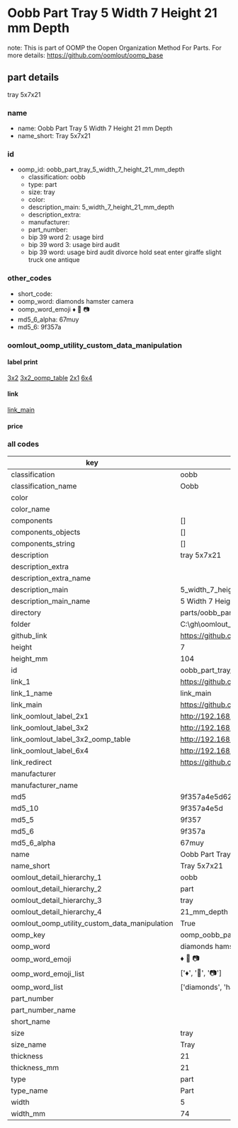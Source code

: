 # Oobb Part Tray 5 Width 7 Height 21 mm Depth  

note: This is part of OOMP the Oopen Organization Method For Parts. For more details: https://github.com/oomlout/oomp_base

##  part details
  



tray 5x7x21



### name
* name: Oobb Part Tray 5 Width 7 Height 21 mm Depth
* name_short: Tray 5x7x21 
### id
* oomp_id: oobb_part_tray_5_width_7_height_21_mm_depth
  * classification: oobb
  * type: part
  * size: tray
  * color: 
  * description_main: 5_width_7_height_21_mm_depth
  * description_extra: 
  * manufacturer: 
  * part_number: 
  * bip 39 word 2: usage bird
  * bip 39 word 3: usage bird audit
  * bip 39 word: usage bird audit divorce hold seat enter giraffe slight truck one antique

### other_codes
* short_code: 
* oomp_word: diamonds hamster camera
* oomp_word_emoji :diamonds: :hamster: :camera:
* md5_6_alpha: 67muy
* md5_6: 9f357a






### oomlout_oomp_utility_custom_data_manipulation
#### label print
[3x2](http://192.168.1.245:1112/?label=oomp%2067muy)
[3x2_oomp_table](http://192.168.1.108:1112/?label=oomp%2067muy)
[2x1](http://192.168.1.242:1112/?label=oomp%2067muy)
[6x4](http://192.168.1.55:1112/?label=oomp%2067muy)    

#### link

[link_main](https://github.com/oomlout/oomlout_oobb_version_4_generated_parts/tree/main/navigation_oomp/oobb/part/tray/5_width_7_height_21_mm_depth/part)                              

#### price







### all codes 
| key | value |  
| --- | --- |  
| classification | oobb |  
| classification_name | Oobb |  
| color |  |  
| color_name |  |  
| components | [] |  
| components_objects | [] |  
| components_string | [] |  
| description | tray 5x7x21 |  
| description_extra |  |  
| description_extra_name |  |  
| description_main | 5_width_7_height_21_mm_depth |  
| description_main_name | 5 Width 7 Height 21 mm Depth |  
| directory | parts/oobb_part_tray_5_width_7_height_21_mm_depth |  
| folder | C:\gh\oomlout_oobb_version_4_generated_parts\parts\oobb_part_tray_5_width_7_height_21_mm_depth |  
| github_link | https://github.com/oomlout/oomlout_oomp_part_src/tree/main/parts/oobb_part_tray_5_width_7_height_21_mm_depth |  
| height | 7 |  
| height_mm | 104 |  
| id | oobb_part_tray_5_width_7_height_21_mm_depth |  
| link_1 | https://github.com/oomlout/oomlout_oobb_version_4_generated_parts/tree/main/navigation_oomp/oobb/part/tray/5_width_7_height_21_mm_depth/part |  
| link_1_name | link_main |  
| link_main | https://github.com/oomlout/oomlout_oobb_version_4_generated_parts/tree/main/navigation_oomp/oobb/part/tray/5_width_7_height_21_mm_depth/part |  
| link_oomlout_label_2x1 | http://192.168.1.242:1112/?label=oomp%2067muy |  
| link_oomlout_label_3x2 | http://192.168.1.245:1112/?label=oomp%2067muy |  
| link_oomlout_label_3x2_oomp_table | http://192.168.1.108:1112/?label=oomp%2067muy |  
| link_oomlout_label_6x4 | http://192.168.1.55:1112/?label=oomp%2067muy |  
| link_redirect | https://github.com/oomlout/oomlout_oobb_version_4_generated_parts/tree/main/parts/oobb_tray_05_07_21 |  
| manufacturer |  |  
| manufacturer_name |  |  
| md5 | 9f357a4e5d62296f093644001e05a77c |  
| md5_10 | 9f357a4e5d |  
| md5_5 | 9f357 |  
| md5_6 | 9f357a |  
| md5_6_alpha | 67muy |  
| name | Oobb Part Tray 5 Width 7 Height 21 mm Depth |  
| name_short | Tray 5x7x21  |  
| oomlout_detail_hierarchy_1 | oobb |  
| oomlout_detail_hierarchy_2 | part |  
| oomlout_detail_hierarchy_3 | tray |  
| oomlout_detail_hierarchy_4 | 21_mm_depth |  
| oomlout_oomp_utility_custom_data_manipulation | True |  
| oomp_key | oomp_oobb_part_tray_5_width_7_height_21_mm_depth |  
| oomp_word | diamonds hamster camera |  
| oomp_word_emoji | :diamonds: :hamster: :camera: |  
| oomp_word_emoji_list | [':diamonds:', ':hamster:', ':camera:'] |  
| oomp_word_list | ['diamonds', 'hamster', 'camera'] |  
| part_number |  |  
| part_number_name |  |  
| short_name |  |  
| size | tray |  
| size_name | Tray |  
| thickness | 21 |  
| thickness_mm | 21 |  
| type | part |  
| type_name | Part |  
| width | 5 |  
| width_mm | 74 |  
